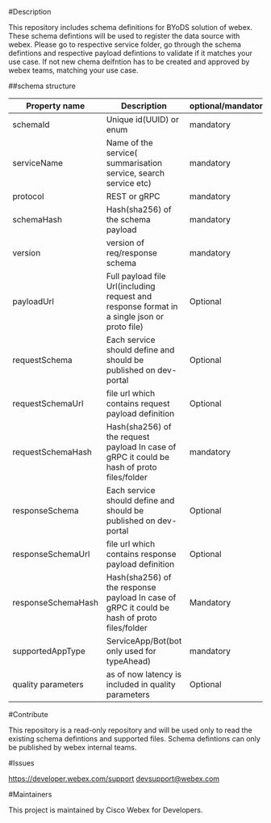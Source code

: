 #Description

This repository includes schema definitions for BYoDS solution of webex. These schema defintions will be used to register the data source with webex. Please go to respective service folder, go through the schema defintions and respective payload defintions to validate if it matches your use case. If not new chema deifntion has to be created and approved by webex teams, matching your use case.

##schema structure


| Property name  | Description |optional/mandatory |
| ------------- | ------------- | ------------ |
| schemaId  | Unique id(UUID) or enum  | mandatory |
| serviceName  | Name of the service( summarisation service, search service etc)  | mandatory |
| protocol  | REST or gRPC  | mandatory |
| schemaHash  | Hash(sha256) of the schema payload  | mandatory |
| version  | version of req/response schema  | mandatory |
| payloadUrl  | Full payload file Url(including request and response format in a single json or proto file)  | Optional |
| requestSchema  | Each service should define and should be published on dev-portal  | Optional |
| requestSchemaUrl  | file url which contains request payload definition  | Optional |
| requestSchemaHash  | Hash(sha256) of the request payload In case of gRPC it could be hash of proto files/folder | mandatory |
| responseSchema  | Each service should define and should be published on dev-portal  | Optional |
| responseSchemaUrl  | file url which contains response payload definition  | Optional |
| responseSchemaHash  | Hash(sha256) of the response payload In case of gRPC it could be hash of proto files/folder  | Mandatory |
| supportedAppType  | ServiceApp/Bot(bot only used for typeAhead)  | mandatory |
| quality parameters  | as of now latency is included in quality parameters | Optional |


#Contribute

This repository is a read-only repository and will be used only to read the existing schema defintions and supported files.
Schema defintions can only be published by webex internal teams.

#Issues

https://developer.webex.com/support
devsupport@webex.com

#Maintainers

This project is maintained by Cisco Webex for Developers.



